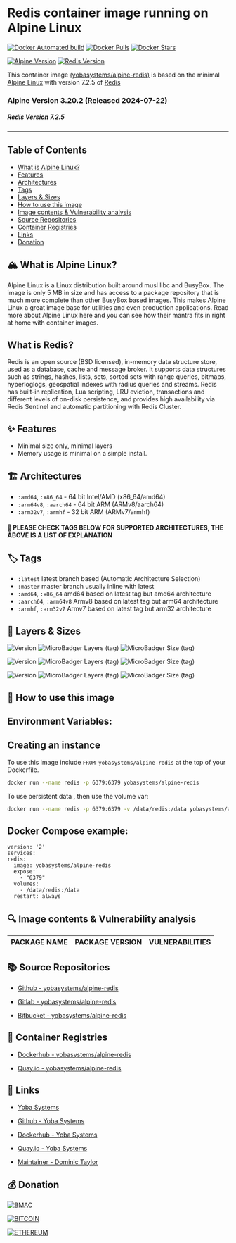 # Redis container image running on Alpine Linux

[![Docker Automated build](https://img.shields.io/docker/automated/yobasystems/alpine-redis.svg?style=for-the-badge&logo=docker)](https://hub.docker.com/r/yobasystems/alpine-redis/)
[![Docker Pulls](https://img.shields.io/docker/pulls/yobasystems/alpine-redis.svg?style=for-the-badge&logo=docker)](https://hub.docker.com/r/yobasystems/alpine-redis/)
[![Docker Stars](https://img.shields.io/docker/stars/yobasystems/alpine-redis.svg?style=for-the-badge&logo=docker)](https://hub.docker.com/r/yobasystems/alpine-redis/)

[![Alpine Version](https://img.shields.io/badge/Alpine%20version-v3.20.2-green.svg?style=for-the-badge&logo=alpine-linux)](https://alpinelinux.org/)
[![Redis Version](https://img.shields.io/badge/redis%20version-v7.2.5-green.svg?style=for-the-badge&logo=redis)](https://redis.io/)



This container image [(yobasystems/alpine-redis)](https://hub.docker.com/r/yobasystems/alpine-redis/) is based on the minimal [Alpine Linux](http://alpinelinux.org/) with version 7.2.5 of [Redis](https://redis.io/)

### Alpine Version 3.20.2 (Released 2024-07-22)
##### Redis Version 7.2.5

----

## Table of Contents

- [What is Alpine Linux?](#what-is-alpine-linux)
- [Features](#features)
- [Architectures](#architectures)
- [Tags](#tags)
- [Layers & Sizes](#layers--sizes)
- [How to use this image](#how-to-use-this-image)
- [Image contents & Vulnerability analysis](#image-contents--vulnerability-analysis)
- [Source Repositories](#source-repositories)
- [Container Registries](#container-registries)
- [Links](#links)
- [Donation](#donation)


## 🏔️ What is Alpine Linux?
Alpine Linux is a Linux distribution built around musl libc and BusyBox. The image is only 5 MB in size and has access to a package repository that is much more complete than other BusyBox based images. This makes Alpine Linux a great image base for utilities and even production applications. Read more about Alpine Linux here and you can see how their mantra fits in right at home with container images.

## What is Redis?
Redis is an open source (BSD licensed), in-memory data structure store, used as a database, cache and message broker. It supports data structures such as strings, hashes, lists, sets, sorted sets with range queries, bitmaps, hyperloglogs, geospatial indexes with radius queries and streams. Redis has built-in replication, Lua scripting, LRU eviction, transactions and different levels of on-disk persistence, and provides high availability via Redis Sentinel and automatic partitioning with Redis Cluster.

## ✨ Features

* Minimal size only, minimal layers
* Memory usage is minimal on a simple install.

## 🏗️ Architectures

* ```:amd64```, ```:x86_64``` - 64 bit Intel/AMD (x86_64/amd64)
* ```:arm64v8```, ```:aarch64``` - 64 bit ARM (ARMv8/aarch64)
* ```:arm32v7```, ```:armhf``` - 32 bit ARM (ARMv7/armhf)

#### 📝 PLEASE CHECK TAGS BELOW FOR SUPPORTED ARCHITECTURES, THE ABOVE IS A LIST OF EXPLANATION

## 🏷️ Tags

* ```:latest``` latest branch based (Automatic Architecture Selection)
* ```:master``` master branch usually inline with latest
* ```:amd64```, ```:x86_64```  amd64 based on latest tag but amd64 architecture
* ```:aarch64```, ```:arm64v8``` Armv8 based on latest tag but arm64 architecture
* ```:armhf```, ```:arm32v7``` Armv7 based on latest tag but arm32 architecture

## 📏 Layers & Sizes

![Version](https://img.shields.io/badge/version-amd64-blue.svg?style=for-the-badge)
![MicroBadger Layers (tag)](https://img.shields.io/docker/layers/yobasystems/alpine-redis/amd64.svg?style=for-the-badge)
![MicroBadger Size (tag)](https://img.shields.io/docker/image-size/yobasystems/alpine-redis/amd64.svg?style=for-the-badge)

![Version](https://img.shields.io/badge/version-aarch64-blue.svg?style=for-the-badge)
![MicroBadger Layers (tag)](https://img.shields.io/docker/layers/yobasystems/alpine-redis/aarch64.svg?style=for-the-badge)
![MicroBadger Size (tag)](https://img.shields.io/docker/image-size/yobasystems/alpine-redis/aarch64.svg?style=for-the-badge)

![Version](https://img.shields.io/badge/version-armhf-blue.svg?style=for-the-badge)
![MicroBadger Layers (tag)](https://img.shields.io/docker/layers/yobasystems/alpine-redis/armhf.svg?style=for-the-badge)
![MicroBadger Size (tag)](https://img.shields.io/docker/image-size/yobasystems/alpine-redis/armhf.svg?style=for-the-badge)


## 🚀 How to use this image
## Environment Variables:

## Creating an instance

To use this image include `FROM yobasystems/alpine-redis` at the top of your Dockerfile.

```bash
docker run --name redis -p 6379:6379 yobasystems/alpine-redis
```

To use persistent data , then use the volume var:

```bash
docker run --name redis -p 6379:6379 -v /data/redis:/data yobasystems/alpine-redis
```

## Docker Compose example:

```yalm
version: '2'
services:
redis:
  image: yobasystems/alpine-redis
  expose:
    - "6379"
  volumes:
    - /data/redis:/data
  restart: always
```

## 🔍 Image contents & Vulnerability analysis

| PACKAGE NAME          | PACKAGE VERSION | VULNERABILITIES |
|-----------------------|-----------------|-----------------|


## 📚 Source Repositories

* [Github - yobasystems/alpine-redis](https://github.com/yobasystems/alpine-redis)

* [Gitlab - yobasystems/alpine-redis](https://gitlab.com/yobasystems/alpine-redis)

* [Bitbucket - yobasystems/alpine-redis](https://bitbucket.org/yobasystems/alpine-redis/)


## 🐳 Container Registries

* [Dockerhub - yobasystems/alpine-redis](https://hub.docker.com/r/yobasystems/alpine-redis/)

* [Quay.io - yobasystems/alpine-redis](https://quay.io/repository/yobasystems/alpine-redis)

## 🔗 Links

* [Yoba Systems](https://www.yobasystems.co.uk/)

* [Github - Yoba Systems](https://github.com/yobasystems/)

* [Dockerhub - Yoba Systems](https://hub.docker.com/u/yobasystems/)

* [Quay.io - Yoba Systems](https://quay.io/organization/yobasystems)

* [Maintainer - Dominic Taylor](https://github.com/dominictayloruk)

## 💰 Donation

[![BMAC](https://img.shields.io/badge/BUY%20ME%20A%20COFFEE-£5-blue.svg?style=for-the-badge&logo=buy-me-a-coffee)](https://www.buymeacoffee.com/dominictayloruk?new=1)

[![BITCOIN](https://img.shields.io/badge/BTC-bc1q7hy8qmyvq7rw6slrna7yffcdnj9rcg4e9xjecc-blue.svg?style=for-the-badge&logo=bitcoin)](bitcoin:bc1q7hy8qmyvq7rw6slrna7yffcdnj9rcg4e9xjecc)

[![ETHEREUM](https://img.shields.io/badge/ETH-0xb6bE2e4da3d86b50Bdae1F9B6960c23dd87C532C-blue.svg?style=for-the-badge&logo=ethereum)](ethereum:0xb6bE2e4da3d86b50Bdae1F9B6960c23dd87C532C)